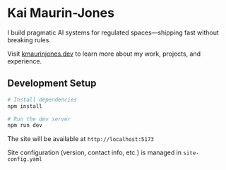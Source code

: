 # Kai Maurin-Jones

I build pragmatic AI systems for regulated spaces—shipping fast without breaking rules.

Visit [kmaurinjones.dev](https://kmaurinjones.dev) to learn more about my work, projects, and experience.

## Development Setup

```bash
# Install dependencies
npm install

# Run the dev server
npm run dev
```

The site will be available at `http://localhost:5173`

Site configuration (version, contact info, etc.) is managed in `site-config.yaml`
